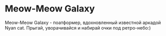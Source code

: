 # Meow-Meow Galaxy
Meow-Meow Galaxy - поатформер, вдохновленный известной аркадой Nyan cat. Прыгай, уворачивайся и набирай очки под ретро-небо:)
